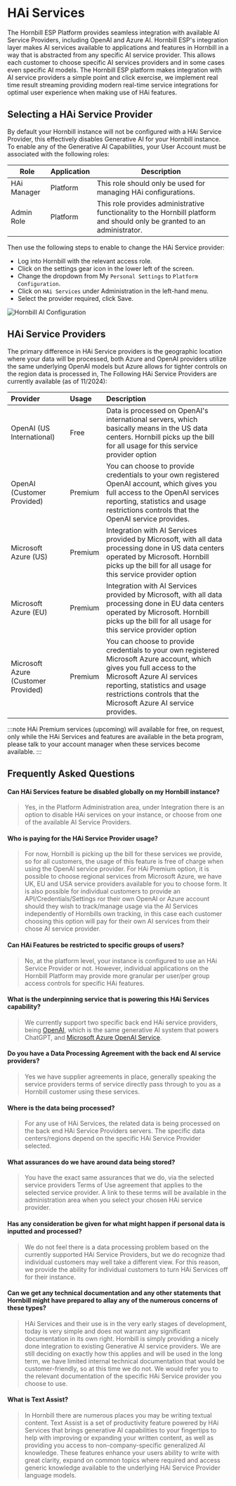 # HAi Services

The Hornbill ESP Platform provides seamless integration with available AI Service Providers, including OpenAI and Azure AI. Hornbill ESP's integration layer makes AI services available to applications and features in Hornbill in a way that is abstracted from any specific AI service provider.  This allows each customer to choose specific AI services providers and in some cases even specific AI models.  The Hornbill ESP platform makes integration with AI service providers a simple point and click exercise, we implement real time result streaming providing modern real-time service integrations for optimal user experience when making use of HAi features.  

## Selecting a HAi Service Provider

By default your Hornbill instance will not be configured with a HAi Service Provider, this effectively disables Generative AI for your Hornbill instance. To enable any of the Generative AI Capabilities, your User Account must be associated with the following roles:

|Role|Application|Description|
|-|-|-|
|HAi Manager|Platform|This role should only be used for managing HAi configurations.|
|Admin Role|Platform|This role provides administrative functionality to the Hornbill platform and should only be granted to an administrator.|

Then use the following steps to enable to change the HAi Service provider:

* Log into Hornbill with the relevant access role.
* Click on the settings gear icon in the lower left of the screen.
* Change the dropdown from My ```Personal Settings``` to ```Platform Configuration```.
* Click on ```HAi Services``` under Administration in the left-hand menu.
* Select the provider required, click Save.

![Hornbill AI Configuration](/_books/esp-fundamentals/core-capabilities/images/hai-services.png)

## HAi Service Providers

The primary difference in HAi Service providers is the geographic location where your data will be processed, both Azure and OpenAI providers utilize the same underlying OpenAI models but Azure allows for tighter controls on the region data is processed in, The Following HAi Service Providers are currently available (as of 11/2024):

|Provider|Usage|Description|
|:--|:--|:--|
|OpenAI (US International)|Free|Data is processed on OpenAI's international servers, which basically means in the US data centers. Hornbill picks up the bill for all usage for this service provider option|
|OpenAI (Customer Provided)|Premium|You can choose to provide credentials to your own registered OpenAI account, which gives you full access to the OpenAI services reporting, statistics and usage restrictions controls that the OpenAI service provides.|
|Microsoft Azure (US)|Premium|Integration with AI Services provided by Microsoft, with all data processing done in US data centers operated by Microsoft. Hornbill picks up the bill for all usage for this service provider option|
|Microsoft Azure (EU)|Premium|Integration with AI Services provided by Microsoft, with all data processing done in EU data centers operated by Microsoft. Hornbill picks up the bill for all usage for this service provider option|
|Microsoft Azure (Customer Provided)|Premium|You can choose to provide credentials to your own registered Microsoft Azure account, which gives you full access to the Microsoft Azure AI services reporting, statistics and usage restrictions controls that the Microsoft Azure AI service provides.|

:::note
HAi Premium services (upcoming) will available for free, on request, only while the HAi Services and features are available in the beta program, please talk to your account manager when these services become available.
:::

## Frequently Asked Questions

#### Can HAi Services feature be disabled globally on my Hornbill instance? 
> Yes, in the Platform Administration area, under Integration there is an option to disable HAi services on your instance, or choose from one of the available AI Service Providers.

#### Who is paying for the HAi Service Provider usage?
> For now, Hornbill is picking up the bill for these services we provide, so for all customers, the usage of this feature is free of charge when using the OpenAI service provider. For HAi Premium option, it is possible to choose regional services from Microsoft Azure, we have UK, EU and USA service providers available for you to choose form.  It is also possible for individual customers to provide an API/Credentials/Settings ror their own OpenAI or Azure account should they wish to track/manage usage via the AI Services independently of Hornbills own tracking, in this case each customer choosing this option will pay for their own AI services from their chose AI service provider.

#### Can HAi Features be restricted to specific groups of users?
> No, at the platform level, your instance is configured to use an HAi Service Provider or not.  However, individual applications on the Hornbill Platform may provide more granular per user/per group access controls for specific HAi features.

#### What is the underpinning service that is powering this HAi Services capability?
> We currently support two specific back end HAi service providers, being [OpenAI](https://openai.com/), which is the same generative AI system that powers ChatGPT, and [Microsoft Azure OpenAI Service](https://azure.microsoft.com/en-us/products/ai-services/openai-service/).  

#### Do you have a Data Processing Agreement with the back end AI service providers?
> Yes we have supplier agreements in place, generally speaking the service providers terms of service directly pass through to you as a Hornbill customer using these services.  

#### Where is the data being processed?
> For any use of HAi Services, the related data is being processed on the back end HAi Service Providers servers. The specific data centers/regions depend on the specific HAi Service Provider selected.

#### What assurances do we have around data being stored?
> You have the exact same assurances that we do, via the selected service providers Terms of Use agreement that applies to the selected service provider. A link to these terms will be available in the administration area when you select your chosen HAi service provider.

#### Has any consideration be given for what might happen if personal data is inputted and processed?
> We do not feel there is a data processing problem based on the currently supported HAi Service Providers, but we do recognize thad individual customers may well take a different view.  For this reason, we provide the ability for individual customers to turn HAi Services off for their instance.

#### Can we get any technical documentation and any other statements that Hornbill might have prepared to allay any of the numerous concerns of these types?
> HAi Services and their use is in the very early stages of development, today is very simple and does not warrant any significant documentation in its own right.  Hornbill is simply providing a nicely done integration to existing Generative AI service providers. We are still deciding on exactly how this applies and will be used in the long term, we have limited internal technical documentation that would be customer-friendly, so at this time we do not. We would refer you to the relevant documentation of the specific HAi Service provider you choose to use.

#### What is Text Assist?
> In Hornbill there are numerous places you may be writing textual content.  Text Assist is a set of productivity feature powered by HAi Services that brings generative AI capabilities to your fingertips to help with improving or expanding your written content, as well as providing you access to non-company-specific generalized AI knowledge.  These features enhance your users ability to write with great clarity, expand on common topics where required and access generic knowledge available to the underlying HAi Service Provider language models.
